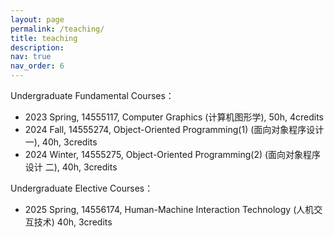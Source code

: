 ```yaml
---
layout: page
permalink: /teaching/
title: teaching
description: 
nav: true
nav_order: 6
---
```


<!--For now, this page is assumed to be a static description of your courses. You can convert it to a collection similar to `_projects/` so that you can have a dedicated page for each course.-->

<!--Organize your courses by years, topics, or universities, however you like!-->

Undergraduate Fundamental Courses：
* 2023 Spring, 14555117, Computer Graphics (计算机图形学), 50h, 4credits
* 2024 Fall, 14555274, Object-Oriented Programming(1) (面向对象程序设计 一), 40h, 3credits
* 2024 Winter, 14555275, Object-Oriented Programming(2) (面向对象程序设计 二), 40h, 3credits

Undergraduate Elective Courses：
* 2025 Spring, 14556174, Human-Machine Interaction Technology (人机交互技术) 40h, 3credits

